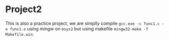 # Project2

This is also a practice project, we are simplly compile `gcc.exe -c func1.c -o func1.o` using mingw on `msys2` but using makefile `mingw32-make -f Makefile.win`.